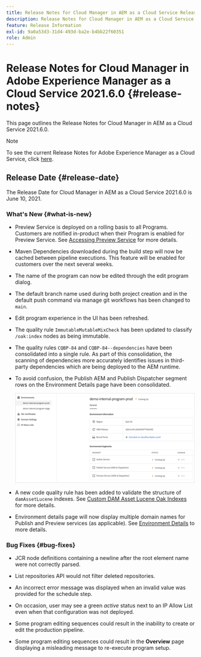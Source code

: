 ```yaml
---
title: Release Notes for Cloud Manager in AEM as a Cloud Service Release 2021.6.0
description: Release Notes for Cloud Manager in AEM as a Cloud Service Release 2021.5.0
feature: Release Information
exl-id: 9a0a53d3-31d4-493d-ba2e-b4bb22f60351
role: Admin
---
```

# Release Notes for Cloud Manager in Adobe Experience Manager as a Cloud Service 2021.6.0 {#release-notes}

This page outlines the Release Notes for Cloud Manager in AEM as a Cloud Service 2021.6.0.

>[!NOTE]
>To see the current Release Notes for Adobe Experience Manager as a Cloud Service, click [here](https://experienceleague.adobe.com/docs/experience-manager-cloud-service/release-notes/release-notes/release-notes-current.html).

## Release Date {#release-date}

The Release Date for Cloud Manager in AEM as a Cloud Service 2021.6.0 is June 10, 2021.

### What's New {#what-is-new}

* Preview Service is deployed on a rolling basis to all Programs. Customers are notified in-product when their Program is enabled for Preview Service. See [Accessing Preview Service](/help/implementing/cloud-manager/manage-environments.md#access-preview-service) for more details.

* Maven Dependencies downloaded during the build step will now be cached between pipeline executions. This feature will be enabled for customers over the next several weeks.

* The name of the program can now be edited through the edit program dialog.

* The default branch name used during both project creation and  in the default push command via manage git workflows has been changed to `main`.

* Edit program experience in the UI has been refreshed.

* The quality rule `ImmutableMutableMixCheck` has been updated to classify `/oak:index` nodes as being immutable. 

* The quality rules `CQBP-84` and `CQBP-84--dependencies` have been consolidated into a single rule. As part of this consolidation, the scanning of dependencies more accurately identifies issues in third-party dependencies which are being deployed to the AEM runtime.

* To avoid confusion, the Publish AEM and Publish Dispatcher segment rows on the Environment Details page have been consolidated.

   ![Publish Dispatcher](/help/implementing/cloud-manager/release-notes/assets/aem-dispatcher.png)

* A new code quality rule has been added to validate the structure of `damAssetLucene` indexes. See [Custom DAM Asset Lucene Oak Indexes](/help/implementing/cloud-manager/custom-code-quality-rules.md#oakpal-damAssetLucene-sanity-check) for more details.

* Environment details page will now display multiple domain names for Publish and Preview services (as applicable). See [Environment Details](https://experienceleague.adobe.com/docs/experience-manager-cloud-service/implementing/using-cloud-manager/manage-environments.html#viewing-environment) to more details.

### Bug Fixes {#bug-fixes}

* JCR node definitions containing a newline after the root element name were not correctly parsed.

* List repositories API would not filter deleted repositories.

* An incorrect error message was displayed when an invalid value was provided for the schedule step.

* On occasion, user may see a green *active* status next to an IP Allow List even when that configuration was not deployed.

* Some program editing sequences could result in the inability to create or edit the production pipeline.

* Some program editing sequences could result in the **Overview** page displaying a misleading message to re-execute program setup.
